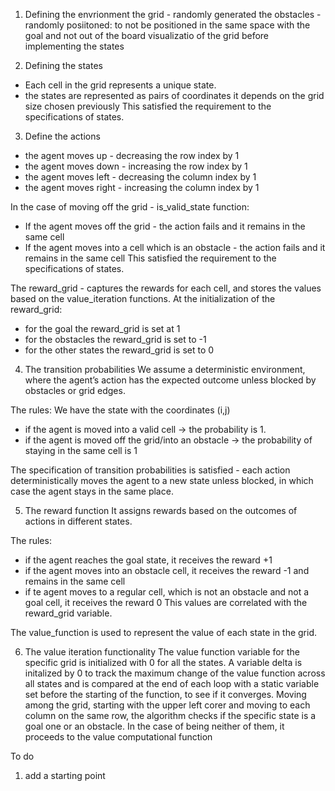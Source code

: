 1. Defining the envrionment 
the grid - randomly generated
the obstacles - randomly posiitoned: to not be positioned in the same space with the goal and not out of the board
visualizatio of the grid before implementing the states

2. Defining the states
 - Each cell in the grid represents a unique state.
 - the states are represented as pairs of coordinates  it depends on the grid size chosen previously
This satisfied the requirement to the specifications of states.

3. Define the actions
- the agent moves up - decreasing the row index by 1
- the agent moves down - increasing the row index by 1
- the agent moves left -  decreasing the column index by 1
- the agent moves right - increasing the column index by 1

In the case of moving off the grid - is_valid_state function:
- If the agent moves  off the grid  - the action fails and it remains in the same cell
- If the agent moves into a cell which is an obstacle - the action fails and it remains in the same cell
This satisfied the requirement to the specifications of states.

The reward_grid - captures the rewards for each cell, and stores the values based on the value_iteration functions. 
At the initialization of the reward_grid:
- for the goal the reward_grid is set at 1
- for the obstacles the reward_grid is set to -1
- for the other states the reward_grid is set to 0

4. The transition probabilities
We assume a deterministic environment, where the agent’s action has the expected outcome unless blocked by obstacles or grid edges.

The rules:
We have the state with the coordinates (i,j)
- if the agent is moved into a valid  cell -> the probability is 1.
- if the agent is moved off the grid/into an obstacle -> the probability of staying in the same cell is 1

The specification of transition probabilities is satisfied - each action deterministically moves the agent to a new state unless blocked, in which case the agent stays in the same place.

5. The reward function
It assigns rewards based on the outcomes of actions in different states.

The rules:
 - if the agent reaches the goal state, it receives the reward +1
 - if the agent moves into an obstacle cell, it receives the reward -1 and remains in the same cell
 - if te agent moves to a regular cell, which is not an obstacle and not a goal cell, it receives the reward 0
This values are correlated with the reward_grid variable. 

The value_function is used to represent the value of each state in the grid.  

6. The value iteration functionality
The value function variable for the specific grid is initialized with 0 for all the states.
A variable delta is initalized by 0 to track the maximum change of the value function across all states and is compared at the end of each loop with a static variable set before the starting of the function, to see if it converges. 
Moving among the grid, starting with the upper left corer and moving to each column on the same row, the algorithm checks if the specific state is a goal one or an obstacle. In the case of being neither of them, it proceeds to the value computational function


To do
1. add a starting point
